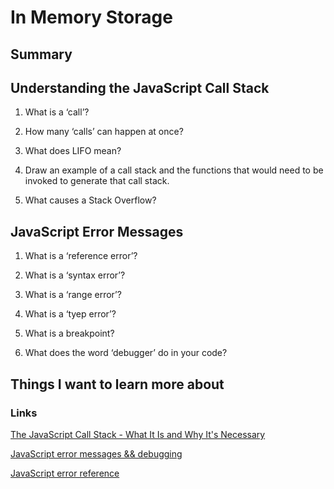 # In Memory Storage

## Summary

## Understanding the JavaScript Call Stack
1. What is a ‘call’?

2. How many ‘calls’ can happen at once?

3. What does LIFO mean?

4. Draw an example of a call stack and the functions that would need to be invoked to generate that call stack.

5. What causes a Stack Overflow?

## JavaScript Error Messages
1. What is a ‘reference error’?

2. What is a ‘syntax error’?

3. What is a ‘range error’?

4. What is a ‘tyep error’?

5. What is a breakpoint?

6. What does the word ‘debugger’ do in your code?

## Things I want to learn more about

### Links
[The JavaScript Call Stack - What It Is and Why It's Necessary](https://www.freecodecamp.org/news/understanding-the-javascript-call-stack-861e41ae61d4)

[JavaScript error messages && debugging](https://codeburst.io/javascript-error-messages-debugging-d23f84f0ae7c)

[JavaScript error reference](https://developer.mozilla.org/en-US/docs/Web/JavaScript/Reference/Errors)